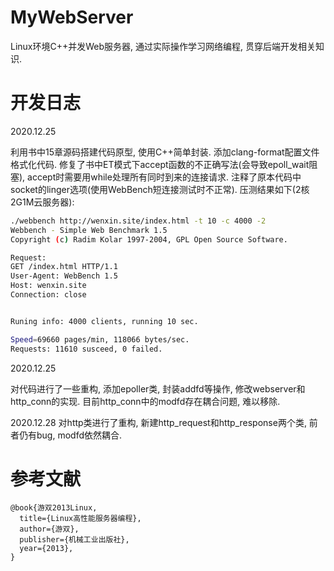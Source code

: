 # MyWebServer

Linux环境C++并发Web服务器, 通过实际操作学习网络编程, 贯穿后端开发相关知识.

# 开发日志
2020.12.25

利用书中15章源码搭建代码原型, 使用C++简单封装. 添加clang-format配置文件格式化代码. 修复了书中ET模式下accept函数的不正确写法(会导致epoll_wait阻塞), accept时需要用while处理所有同时到来的连接请求. 注释了原本代码中socket的linger选项(使用WebBench短连接测试时不正常). 压测结果如下(2核2G1M云服务器):
```sh
./webbench http://wenxin.site/index.html -t 10 -c 4000 -2
Webbench - Simple Web Benchmark 1.5
Copyright (c) Radim Kolar 1997-2004, GPL Open Source Software.

Request:
GET /index.html HTTP/1.1
User-Agent: WebBench 1.5
Host: wenxin.site
Connection: close


Runing info: 4000 clients, running 10 sec.

Speed=69660 pages/min, 118066 bytes/sec.
Requests: 11610 susceed, 0 failed.
```

2020.12.25

对代码进行了一些重构, 添加epoller类, 封装addfd等操作, 修改webserver和http_conn的实现. 目前http_conn中的modfd存在耦合问题, 难以移除.

2020.12.28
对http类进行了重构, 新建http_request和http_response两个类, 前者仍有bug, modfd依然耦合.

# 参考文献
```
@book{游双2013Linux,
  title={Linux高性能服务器编程},
  author={游双},
  publisher={机械工业出版社},
  year={2013},
}
```
